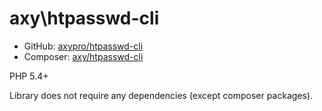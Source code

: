 # axy\htpasswd-cli

* GitHub: [axypro/htpasswd-cli](https://github.com/axypro/htpasswd-cli)
* Composer: [axy/htpasswd-cli](https://packagist.org/packages/axy/htpasswd-cli)

PHP 5.4+

Library does not require any dependencies (except composer packages).

